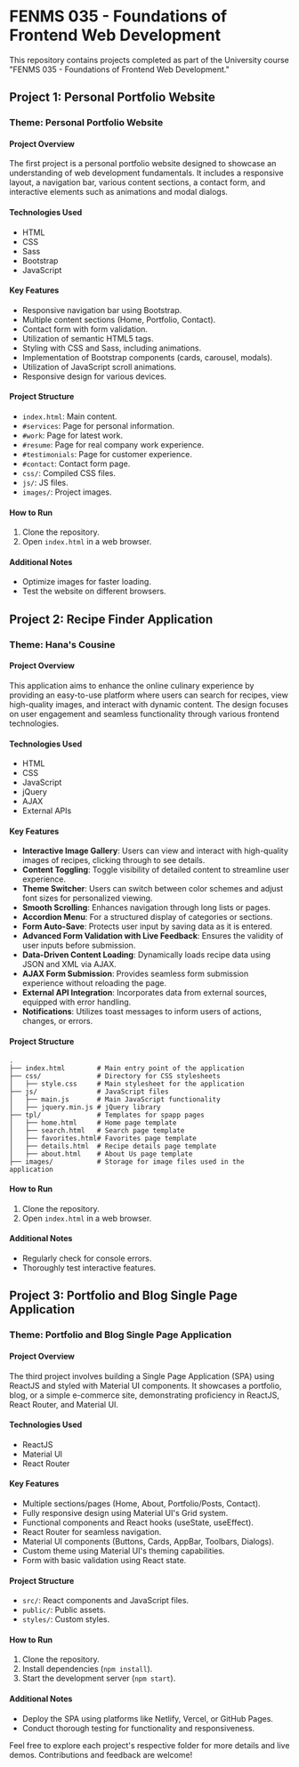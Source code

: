 # FENMS 035 - Foundations of Frontend Web Development

This repository contains projects completed as part of the University course "FENMS 035 - Foundations of Frontend Web Development."

## Project 1: Personal Portfolio Website

### Theme: Personal Portfolio Website

#### Project Overview

The first project is a personal portfolio website designed to showcase an understanding of web development fundamentals. It includes a responsive layout, a navigation bar, various content sections, a contact form, and interactive elements such as animations and modal dialogs.

#### Technologies Used

-  HTML
-  CSS
-  Sass
-  Bootstrap
-  JavaScript

#### Key Features

-  Responsive navigation bar using Bootstrap.
-  Multiple content sections (Home, Portfolio, Contact).
-  Contact form with form validation.
-  Utilization of semantic HTML5 tags.
-  Styling with CSS and Sass, including animations.
-  Implementation of Bootstrap components (cards, carousel, modals).
-  Utilization of JavaScript scroll animations.
-  Responsive design for various devices.

#### Project Structure

-  `index.html`: Main content.
-  `#services`: Page for personal information.
-  `#work`: Page for latest work.
-  `#resume`: Page for real company work experience.
-  `#testimonials`: Page for customer experience.
-  `#contact`: Contact form page.
-  `css/`: Compiled CSS files.
-  `js/`: JS files.
-  `images/`: Project images.

#### How to Run

1. Clone the repository.
2. Open `index.html` in a web browser.

#### Additional Notes

-  Optimize images for faster loading.
-  Test the website on different browsers.

## Project 2: Recipe Finder Application

### Theme: Hana's Cousine

#### Project Overview

This application aims to enhance the online culinary experience by providing an easy-to-use platform where users can search for recipes, view high-quality images, and interact with dynamic content. The design focuses on user engagement and seamless functionality through various frontend technologies.

#### Technologies Used

-  HTML
-  CSS
-  JavaScript
-  jQuery
-  AJAX
-  External APIs

#### Key Features

- **Interactive Image Gallery**: Users can view and interact with high-quality images of recipes, clicking through to see details.
- **Content Toggling**: Toggle visibility of detailed content to streamline user experience.
- **Theme Switcher**: Users can switch between color schemes and adjust font sizes for personalized viewing.
- **Smooth Scrolling**: Enhances navigation through long lists or pages.
- **Accordion Menu**: For a structured display of categories or sections.
- **Form Auto-Save**: Protects user input by saving data as it is entered.
- **Advanced Form Validation with Live Feedback**: Ensures the validity of user inputs before submission.
- **Data-Driven Content Loading**: Dynamically loads recipe data using JSON and XML via AJAX.
- **AJAX Form Submission**: Provides seamless form submission experience without reloading the page.
- **External API Integration**: Incorporates data from external sources, equipped with error handling.
- **Notifications**: Utilizes toast messages to inform users of actions, changes, or errors.

#### Project Structure

```plaintext
.
├── index.html        # Main entry point of the application
├── css/              # Directory for CSS stylesheets
│   ├── style.css     # Main stylesheet for the application
├── js/               # JavaScript files
│   ├── main.js       # Main JavaScript functionality
│   ├── jquery.min.js # jQuery library
├── tpl/              # Templates for spapp pages
│   ├── home.html     # Home page template
│   ├── search.html   # Search page template
│   ├── favorites.html# Favorites page template
│   ├── details.html  # Recipe details page template
│   ├── about.html    # About Us page template
├── images/           # Storage for image files used in the application
```

#### How to Run

1. Clone the repository.
2. Open `index.html` in a web browser.

#### Additional Notes

-  Regularly check for console errors.
-  Thoroughly test interactive features.

## Project 3: Portfolio and Blog Single Page Application

### Theme: Portfolio and Blog Single Page Application

#### Project Overview

The third project involves building a Single Page Application (SPA) using ReactJS and styled with Material UI components. It showcases a portfolio, blog, or a simple e-commerce site, demonstrating proficiency in ReactJS, React Router, and Material UI.

#### Technologies Used

-  ReactJS
-  Material UI
-  React Router

#### Key Features

-  Multiple sections/pages (Home, About, Portfolio/Posts, Contact).
-  Fully responsive design using Material UI's Grid system.
-  Functional components and React hooks (useState, useEffect).
-  React Router for seamless navigation.
-  Material UI components (Buttons, Cards, AppBar, Toolbars, Dialogs).
-  Custom theme using Material UI's theming capabilities.
-  Form with basic validation using React state.

#### Project Structure

-  `src/`: React components and JavaScript files.
-  `public/`: Public assets.
-  `styles/`: Custom styles.

#### How to Run

1. Clone the repository.
2. Install dependencies (`npm install`).
3. Start the development server (`npm start`).

#### Additional Notes

-  Deploy the SPA using platforms like Netlify, Vercel, or GitHub Pages.
-  Conduct thorough testing for functionality and responsiveness.

Feel free to explore each project's respective folder for more details and live demos. Contributions and feedback are welcome!
